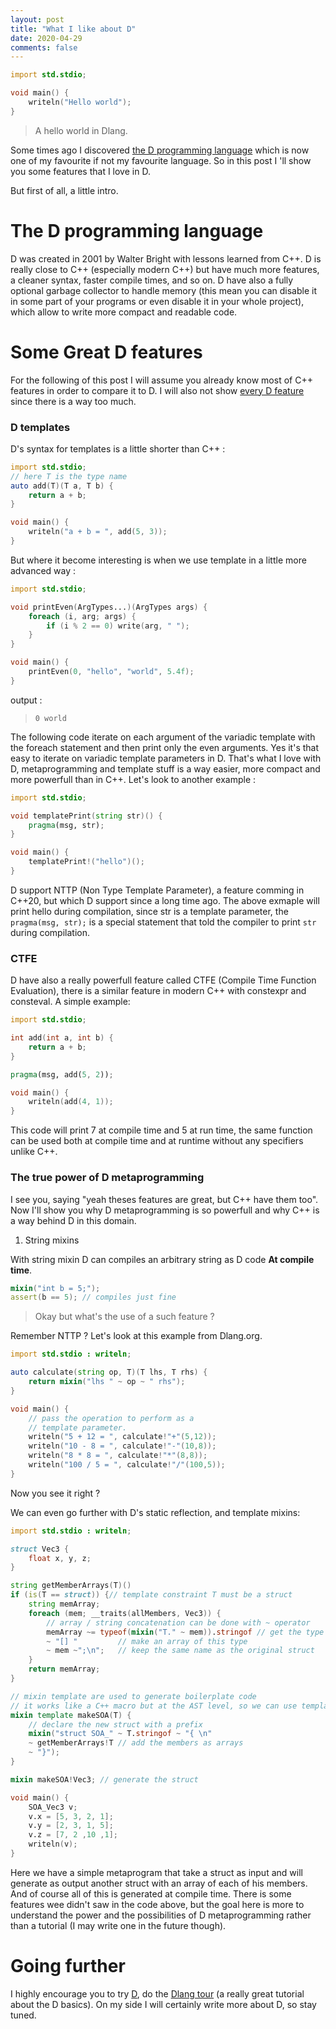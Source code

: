 ```yaml
---
layout: post
title: "What I like about D"
date: 2020-04-29
comments: false
---
```


```D
import std.stdio;

void main() {
	writeln("Hello world");
}
```
> A hello world in Dlang.

Some times ago I discovered [the D programming language](https://dlang.org/) which is now one of my favourite if not my favourite language.
So in this post I 'll show you some features that I love in D.

But first of all, a little intro.

# The D programming language 

D was created in 2001 by Walter Bright with lessons learned from C++. D is really close to C++ (especially modern C++) but have much more features, a cleaner syntax, faster compile times, and so on.
D have also a fully optional garbage collector to handle memory (this mean you can disable it in some part of your programs or even disable it in your whole project), which allow to write more compact and readable code.


# Some Great D features

For the following of this post I will assume you already know most of C++ features in order to compare it to D.
I will also not show [every D feature](https://dlang.org/spec/spec.html) since there is a way too much.

### D templates

D's syntax for templates is a little shorter than C++ :
```D
import std.stdio;
// here T is the type name
auto add(T)(T a, T b) {
	return a + b;
}

void main() {
	writeln("a + b = ", add(5, 3));
}
```
But where it become interesting is when we use template in a little more advanced way :

```D
import std.stdio;

void printEven(ArgTypes...)(ArgTypes args) {
	foreach (i, arg; args) {
		if (i % 2 == 0) write(arg, " ");
	}
}

void main() {
	printEven(0, "hello", "world", 5.4f);
}
```
output : 
> ``` 0 world ```

The following code iterate on each argument of the variadic template with the foreach statement and then print only the even arguments. Yes it's that easy to iterate on variadic template parameters in D.
That's what I love with D, metaprogramming and template stuff is a way easier, more compact and more powerfull than in C++.
Let's look to another example :
```D
import std.stdio;

void templatePrint(string str)() {
	pragma(msg, str);
}

void main() {
	templatePrint!("hello")();
}
```
D support NTTP (Non Type Template Parameter), a feature comming in C++20, but which D support since a long time ago.
The above exmaple will print hello during compilation, since str is a template parameter, the ```pragma(msg, str);``` is a special statement that told the compiler to print ``` str ``` during compilation.

### CTFE 

D have also a really powerfull feature called CTFE (Compile Time Function Evaluation), there is a similar feature in modern C++ with constexpr and consteval.
A simple example:
```D
import std.stdio;

int add(int a, int b) {
	return a + b;
}

pragma(msg, add(5, 2));

void main() {
	writeln(add(4, 1));
}
```

This code will print 7 at compile time and 5 at run time, the same function can be used both at compile time and at runtime without any specifiers unlike C++.

### The true power of D metaprogramming

I see you, saying "yeah theses features are great, but C++ have them too".
Now I'll show you why D metaprogramming is so powerfull and why C++ is a way behind D in this domain.

1. String mixins

With string mixin D can compiles an arbitrary string as D code __At compile time__.

```D
mixin("int b = 5;");
assert(b == 5); // compiles just fine
```
> Okay but what's the use of a such feature ?

Remember NTTP ?
Let's look at this example from Dlang.org.

```D
import std.stdio : writeln;

auto calculate(string op, T)(T lhs, T rhs) {
    return mixin("lhs " ~ op ~ " rhs");
}

void main() {
    // pass the operation to perform as a
    // template parameter.
    writeln("5 + 12 = ", calculate!"+"(5,12));
    writeln("10 - 8 = ", calculate!"-"(10,8));
    writeln("8 * 8 = ", calculate!"*"(8,8));
    writeln("100 / 5 = ", calculate!"/"(100,5));
}
```

Now you see it right ?

We can even go further with D's static reflection, and template mixins:

```D
import std.stdio : writeln;

struct Vec3 {
    float x, y, z;
}

string getMemberArrays(T)()
if (is(T == struct)) {// template constraint T must be a struct
    string memArray;
    foreach (mem; __traits(allMembers, Vec3)) {
        // array / string concatenation can be done with ~ operator
        memArray ~= typeof(mixin("T." ~ mem)).stringof // get the type name of the current member
        ~ "[] "         // make an array of this type 
        ~ mem ~";\n";   // keep the same name as the original struct
    }
    return memArray;
}

// mixin template are used to generate boilerplate code
// it works like a C++ macro but at the AST level, so we can use template parameters with it.
mixin template makeSOA(T) {
    // declare the new struct with a prefix
    mixin("struct SOA_" ~ T.stringof ~ "{ \n" 
    ~ getMemberArrays!T // add the members as arrays
    ~ "}");
}

mixin makeSOA!Vec3; // generate the struct

void main() {
    SOA_Vec3 v;
    v.x = [5, 3, 2, 1];
    v.y = [2, 3, 1, 5];
    v.z = [7, 2 ,10 ,1];
    writeln(v);
}
```

Here we have a simple metaprogram that take a struct as input and will generate as output another struct with an array of each of his members.
And of course all of this is generated at compile time. 
There is some features wee didn't saw in the code above, but the goal here is more to understand the power and the possibilities of D metaprogramming rather than a tutorial (I may write one in the future though).


# Going further

I highly encourage you to try [D](https://dlang.org/), do the [Dlang tour](https://tour.dlang.org/) (a really great tutorial about the D basics).
On my side I will certainly write more about D, so stay tuned.